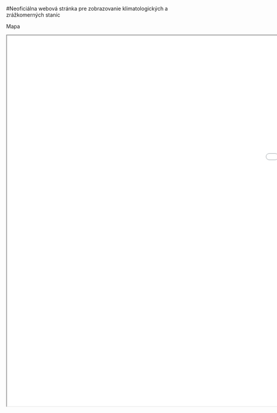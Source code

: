 #Neoficiálna webová stránka pre zobrazovanie klimatologických a zrážkomerných staníc

Mapa

<iframe src="Mapa_RS_2023_T.html" height="1000" width="2000"></iframe>
